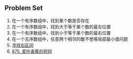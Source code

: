 ##      

## Problem Set

1. 在一个有序数组中，找到某个数是否存在
2. 在一个有序数组中，找到大于等于某个数的最左位置
3. 在一个有序数组中，找到小于等于某个数的最右位置
4. 在一个无序数组中，任意两个相邻的数不想等局部最小值问题
5. [寻找右区间](https://leetcode.cn/problems/find-right-interval/)
6. [875. 爱吃香蕉的珂珂](https://leetcode.cn/problems/koko-eating-bananas/)